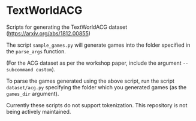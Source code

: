 # TextWorldACG
Scripts for generating the TextWorldACG dataset (https://arxiv.org/abs/1812.00855)

The script `sample_games.py` will generate games into the folder specified in the `parse_args` function.

(For the ACG dataset as per the workshop paper, include the argument `--subcommand custom`).

To parse the games generated using the above script, run the script `dataset/acg.py` specifying the folder which you
generated games (as the `games_dir` argument).

Currently these scripts do not support tokenization. This repository is not being actively maintained.


